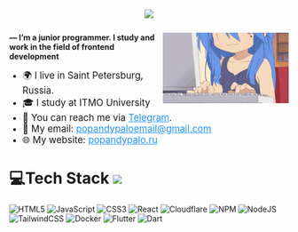 
<p align="center">
  <h1 align="center" href="https://github.com/DenverCoder1/readme-typing-svg"><img src="https://readme-typing-svg.herokuapp.com?&font=IBM+Plex+Sans&color=blue&size=25&lines=I+love+coding...+++anywhere%2C+anytime!¡" /></h1>
</p>
<img align="right" src="https://github.com/Popandypalo/popandypalo/blob/main/assets/lucky-star-anime.gif" width=45%>
<p><strong> — I’m a junior programmer. I study and work in the field of frontend development</strong></p>
<ul>
    <li style="font-size: 1.2em;">🌍 I live in Saint Petersburg, Russia.</li>
    <li style="font-size: 1.2em;">🎓 I study at ITMO University</li>
    <li style="font-size: 1.2em;">📱 You can reach me via <a href="https://t.me/Popandypalo" style="color: #2196F3;">Telegram</a>.</li>
    <li style="font-size: 1.2em;">📧 My email: <a href="mailto:popandypaloemail@gmail.com" style="color: #2196F3;">popandypaloemail@gmail.com</a></li>
    <li style="font-size: 1.2em;">🌐 My website: <a href="https://popandypalo.ru" style="color: #2196F3;">popandypalo.ru</a></li>
</ul>




# 💻Tech Stack <img src = "https://media2.giphy.com/media/QssGEmpkyEOhBCb7e1/giphy.gif?cid=ecf05e47a0n3gi1bfqntqmob8g9aid1oyj2wr3ds3mg700bl&rid=giphy.gif" width = 32px> 
![HTML5](https://img.shields.io/badge/html5-%23E34F26.svg?style=for-the-badge&logo=html5&logoColor=white) ![JavaScript](https://img.shields.io/badge/javascript-%23323330.svg?style=for-the-badge&logo=javascript&logoColor=%23F7DF1E) ![CSS3](https://img.shields.io/badge/css3-%231572B6.svg?style=for-the-badge&logo=css3&logoColor=white) ![React](https://img.shields.io/badge/react-%230db7ed.svg?style=for-the-badge&logo=react&logoColor=white) ![Cloudflare](https://img.shields.io/badge/Cloudflare-F38020?style=for-the-badge&logo=Cloudflare&logoColor=white) ![NPM](https://img.shields.io/badge/NPM-%23000000.svg?style=for-the-badge&logo=npm&logoColor=white) ![NodeJS](https://img.shields.io/badge/node.js-6DA55F?style=for-the-badge&logo=node.js&logoColor=white) ![TailwindCSS](https://img.shields.io/badge/tailwindcss-%2338B2AC.svg?style=for-the-badge&logo=tailwind-css&logoColor=white) ![Docker](https://img.shields.io/badge/docker-%230db7ed.svg?style=for-the-badge&logo=docker&logoColor=white) ![Flutter](https://img.shields.io/badge/flutter-%230db7ed.svg?style=for-the-badge&logo=flutter&logoColor=azure) ![Dart](https://img.shields.io/badge/dart-%230db7ed.svg?style=for-the-badge&logo=dart&logoColor=blue)

